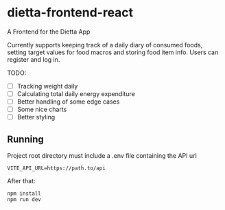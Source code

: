 # dietta-frontend-react
A Frontend for the Dietta App

Currently supports keeping track of a daily diary of consumed foods,
setting target values for food macros and storing food item info.
Users can register and log in.

TODO:
- [ ] Tracking weight daily
- [ ] Calculating total daily energy expenditure
- [ ] Better handling of some edge cases
- [ ] Some nice charts
- [ ] Better styling

## Running

Project root directory must include a .env file containing the API url
```
VITE_API_URL=https://path.to/api
```
After that:
```
npm install
npm run dev
```
